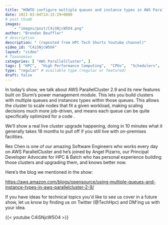 ```yaml
---
title: "HOWTO configure multiple queues and instance types in AWS ParallelCluster"
date: 2021-03-04T14:15:29+0000
# post thumb
images:
    - "images/post/C4iSNjcW5O4.png"
author: "Brendan Bouffler"
# description
description: " (reposted from HPC Tech Shorts Youtube channel)"
video_id: "C4iSNjcW5O4"
layout: "video"
# Taxonomies
categories: [ "AWS ParallelCluster", ]
tags: [ "HPC",  "High Performance Computing",  "CPUs",  "Schedulers",  "ParallelCluster",  "Slurm",  "techshorts", ]
type: "regular" # available type (regular or featured)
draft: false
---
```


In today’s show, we talk about AWS ParallelCluster 2.9 and its new features built on Slurm’s power management module. This lets you build clusters with multiple queues and instances types within those queues. This allows the cluster to scale nodes that fit a given workload, making scaling decisions much more job-driven, and means each queue can be quite specifically optimized for a code .

We’ll show a real live cluster upgrade happening, doing in 10 minutes what it generally takes 18 months to pull off if you still live with on-premises facilities.

Rex Chen is one of our amazing Software Engineers who works every day on AWS ParallelCluster and he’s joined by Angel Pizarro, our Principal Developer Advocate for HPC & Batch who has personal experience building those clusters and upgrading them, and knows better now.

Here’s the blog we mentioned in the show: 

https://aws.amazon.com/blogs/opensource/using-multiple-queues-and-instance-types-in-aws-parallelcluster-2-9/

If you have ideas for technical topics you'd like to see us cover in a future show, let us know by finding us on Twitter (@TechHpc) and DM'ing us with your idea.

{{< youtube C4iSNjcW5O4 >}}
